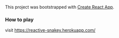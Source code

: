 This project was bootstrapped with [Create React App](https://github.com/facebookincubator/create-react-app).

### How to play

visit https://reactive-snakey.herokuapp.com/
